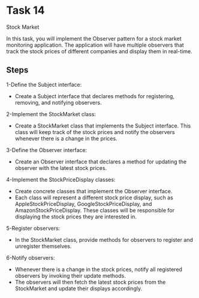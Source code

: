 # Task 14

Stock Market

In this task, you will implement the Observer pattern for a stock market monitoring application. The application will have multiple observers that track the stock prices of different companies and display them in real-time.


## Steps

1-Define the Subject interface: 

* Create a Subject interface that declares methods for registering, removing, and notifying observers.

2-Implement the StockMarket class: 

* Create a StockMarket class that implements the Subject interface. This class will keep track of the stock prices and notify the observers whenever there is a change in the prices.

3-Define the Observer interface: 

* Create an Observer interface that declares a method for updating the observer with the latest stock prices.

4-Implement the StockPriceDisplay classes:

* Create concrete classes that implement the Observer interface. 
* Each class will represent a different stock price display, such as AppleStockPriceDisplay, GoogleStockPriceDisplay, and AmazonStockPriceDisplay. 
 These classes will be responsible for displaying the stock prices they are interested in.

5-Register observers: 

* In the StockMarket class, provide methods for observers to register and unregister themselves.

6-Notify observers: 

* Whenever there is a change in the stock prices, notify all registered observers by invoking their update methods. 
* The observers will then fetch the latest stock prices from the StockMarket and update their displays accordingly.
